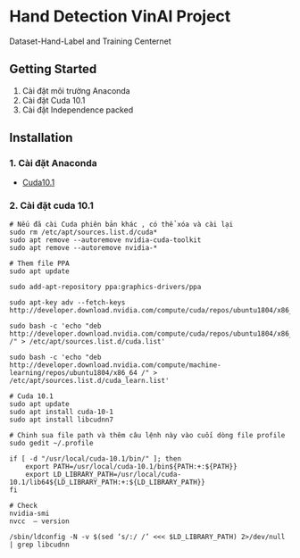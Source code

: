 # Hand Detection VinAI Project
Dataset-Hand-Label and Training Centernet 
## Getting Started
1. Cài đặt môi trường Anaconda
2. Cài đặt Cuda 10.1 
3. Cài đặt Independence packed 
## Installation
### 1. Cài đặt Anaconda 
* [Cuda10.1]() 
### 2. Cài đặt cuda 10.1

```
# Nếu đã cài Cuda phiên bản khác , có thể xóa và cài lại 
sudo rm /etc/apt/sources.list.d/cuda*
sudo apt remove --autoremove nvidia-cuda-toolkit
sudo apt remove --autoremove nvidia-*
```
```
# Them file PPA 
sudo apt update

sudo add-apt-repository ppa:graphics-drivers/ppa

sudo apt-key adv --fetch-keys  http://developer.download.nvidia.com/compute/cuda/repos/ubuntu1804/x86_64/7fa2af80.pub

sudo bash -c 'echo "deb http://developer.download.nvidia.com/compute/cuda/repos/ubuntu1804/x86_64 /" > /etc/apt/sources.list.d/cuda.list'

sudo bash -c 'echo "deb http://developer.download.nvidia.com/compute/machine-learning/repos/ubuntu1804/x86_64 /" > /etc/apt/sources.list.d/cuda_learn.list'
```
```
# Cuda 10.1 
sudo apt update
sudo apt install cuda-10-1
sudo apt install libcudnn7
```
```
# Chinh sua file path và thêm câu lệnh này vào cuối dòng file profile  
sudo gedit ~/.profile

if [ -d "/usr/local/cuda-10.1/bin/" ]; then
    export PATH=/usr/local/cuda-10.1/bin${PATH:+:${PATH}}
    export LD_LIBRARY_PATH=/usr/local/cuda-10.1/lib64${LD_LIBRARY_PATH:+:${LD_LIBRARY_PATH}}
fi
```
```
# Check 
nvidia-smi
nvcc  – version

/sbin/ldconfig -N -v $(sed ‘s/:/ /’ <<< $LD_LIBRARY_PATH) 2>/dev/null | grep libcudnn
```

